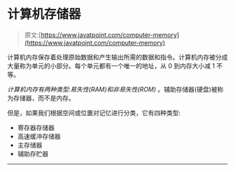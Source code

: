 # 计算机存储器

> 原文:[https://www.javatpoint.com/computer-memory](https://www.javatpoint.com/computer-memory)

计算机内存保存着处理原始数据和产生输出所需的数据和指令。计算机内存被分成大量称为单元的小部分。每个单元都有一个唯一的地址，从 0 到内存大小减 1 不等。

*计算机内存有两种类型:易失性(RAM)和非易失性(ROM)* 。辅助存储器(硬盘)被称为存储器，而不是内存。

但是，如果我们根据空间或位置对记忆进行分类，它有四种类型:

*   寄存器存储器
*   高速缓冲存储器
*   主存储器
*   辅助存贮器

* * *